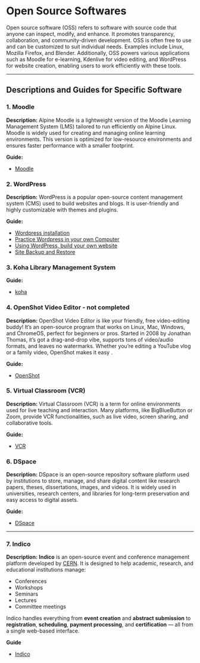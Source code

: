 # Open Source Softwares

Open source software (OSS) refers to software with source code that anyone can inspect, modify, and enhance. It promotes transparency, collaboration, and community-driven development. OSS is often free to use and can be customized to suit individual needs. Examples include Linux, Mozilla Firefox, and Blender. Additionally, OSS powers various applications such as Moodle for e-learning, Kdenlive for video editing, and WordPress for website creation, enabling users to work efficiently with these tools.

---

## **Descriptions and Guides for Specific Software**

### **1. Moodle**
**Description:**
Alpine Moodle is a lightweight version of the Moodle Learning Management System (LMS) tailored to run efficiently on Alpine Linux. Moodle is widely used for creating and managing online learning environments. This version is optimized for low-resource environments and ensures faster performance with a smaller footprint.

**Guide:**
- [Moodle](https://github.com/LEARN-LK/lms/tree/master)

### **2. WordPress**
**Description:**
WordPress is a popular open-source content management system (CMS) used to build websites and blogs. It is user-friendly and highly customizable with themes and plugins.

**Guide:**
- [Wordpress installation](https://github.com/LEARN-LK/Open-Source-Softwares/blob/main/wp.md)
- [Practice Wordpress in your own Computer](https://github.com/LEARN-LK/Open-Source-Softwares/blob/main/Practice-Wordpress.md)
- [Using WordPress, build your own website](https://github.com/LEARN-LK/Open-Source-Softwares/blob/main/build-website.md)
- [Site Backup and Restore](https://github.com/LEARN-LK/Open-Source-Softwares/blob/main/Site-Backup%26Restore.md)
### **3.  Koha Library Management System** 
**Guide:**
- [koha](https://github.com/LEARN-LK/Open-Source-Softwares/blob/main/koha.md)

### **4. OpenShot Video Editor**  - not completed 
**Description:**
OpenShot Video Editor is like your friendly, free video-editing buddy! It’s an open-source program that works on Linux, Mac, Windows, and ChromeOS, perfect for beginners or pros. Started in 2008 by Jonathan Thomas, it’s got a drag-and-drop vibe, supports tons of video/audio formats, and leaves no watermarks. Whether you’re editing a YouTube vlog or a family video, OpenShot makes it easy .

**Guide:**
- [OpenShot](https://github.com/LEARN-LK/Openshot/blob/main/README.md)
  

### **5. Virtual Classroom (VCR)**
**Description:**
Virtual Classroom (VCR) is a term for online environments used for live teaching and interaction. Many platforms, like BigBlueButton or Zoom, provide VCR functionalities, such as live video, screen sharing, and collaborative tools.

**Guide:**
- [VCR](https://github.com/LEARN-LK/VCR)


<!-- ### **6. CapCut Video Editor**
**Description:**

CapCut is a free, user-friendly video editing app developed by ByteDance (the creators of TikTok). It is available for both mobile (iOS and Android) and desktop platforms. CapCut is widely used for creating short videos, vlogs, TikTok content, and more. It offers a wide range of editing tools, effects, and features that make it suitable for both beginners and advanced users.

**Guide:**
- [CapCut](https://github.com/LEARN-LK/Open-Source-Softwares/blob/main/CapCut.md)
-->

### **6. DSpace**
**Description:**
DSpace is an open-source repository software platform used by institutions to store, manage, and share digital content like research papers, theses, dissertations, images, and videos. It is widely used in universities, research centers, and libraries for long-term preservation and easy access to digital assets.


**Guide:**
- [DSpace](https://github.com/LEARN-LK/DSpace/blob/main/README.md)

---

### **7. Indico**
**Description:**
**Indico** is an open-source event and conference management platform developed by [CERN](https://cern.ch). It is designed to help academic, research, and educational institutions manage:

* Conferences
* Workshops
* Seminars
* Lectures
* Committee meetings

Indico handles everything from **event creation** and **abstract submission** to **registration**, **scheduling**, **payment processing**, and **certification** — all from a single web-based interface.

**Guide**
- [Indico](https://github.com/LEARN-LK/Indico/edit/main/README.md)
